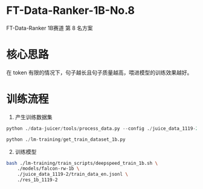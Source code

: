 # FT-Data-Ranker-1B-No.8
FT-Data-Ranker 1B赛道 第 8 名方案

# 核心思路
在 token 有限的情况下，句子越长且句子质量越高，喂进模型的训练效果越好。

# 训练流程

1. 产生训练数据集
```python
python ./data-juicer/tools/process_data.py --config ./juice_data_1119-2/alpaca-cot-en-refine.yaml

python ./lm-training/get_train_dataset_1b.py
```

2. 训练模型
```bash
bash ./lm-training/train_scripts/deepspeed_train_1b.sh \
    ./models/falcon-rw-1b \
    ./juice_data_1119-2/train_data_en.jsonl \
    ./res_1b_1119-2
```